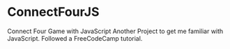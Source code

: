 # ConnectFourJS
Connect Four Game with JavaScript
Another Project to get me familiar with JavaScript. Followed a FreeCodeCamp tutorial.
